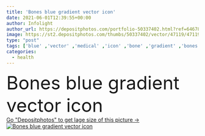 ```yaml
---
title: 'Bones blue gradient vector icon'
date: 2021-06-01T12:39:55+00:00
author: Infolight
author_url: https://depositphotos.com/portfolio-50337402.html?ref=64678756
image: https://st2.depositphotos.com/thumbs/50337402/vector/47119/471190644/api_thumb_450.jpg?forcejpeg=true
type: "post"
tags: ['blue' ,'vector' ,'medical' ,'icon' ,'bone' ,'gradient' ,'bones' ,'logo' ,'skeleton' ,'eps' ,'premium' ,'health care' ]
categories: 
  - health
---
```

<div aling="center">
            <font size="60"> Bones blue gradient vector icon</font>   
</div>
<div>
    <a href='https://st2.depositphotos.com/thumbs/50337402/vector/47119/471190644/api_thumb_450.jpg?forcejpeg=true?ref=64678756' target=_blank > Go "Depositphotos" to get lage size of this picture ->
        <img href='https://st2.depositphotos.com/thumbs/50337402/vector/47119/471190644/api_thumb_450.jpg?forcejpeg=true?ref=64678756' src='https://st2.depositphotos.com/50337402/47119/v/950/depositphotos_471190644-stock-illustration-bones-blue-gradient-vector-icon.jpg?forcejpeg=true' alt='Bones blue gradient vector icon' >
    </a>
</div>
